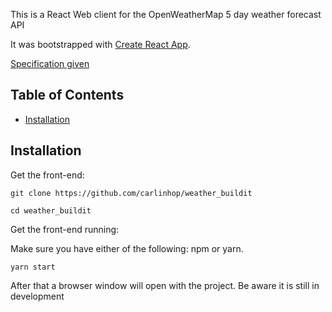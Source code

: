 This is a React Web client for the OpenWeatherMap 5 day weather forecast API

It was bootstrapped with [Create React App](https://github.com/facebookincubator/create-react-app).

[Specification given](https://github.com/buildit/org-design/blob/master/Recruitment/Exercises/js_engineer.md)

## Table of Contents

* [Installation](#installation)

## Installation

Get the front-end:

`git clone https://github.com/carlinhop/weather_buildit`

`cd weather_buildit`

Get the front-end running:

Make sure you have either of the following: npm or yarn.

`yarn start`

After that a browser window will open with the project. Be aware it is still in development
